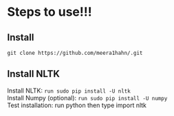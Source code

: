 # Steps to use!!!

## Install
```
git clone https://github.com/meera1hahn/.git
```

## Install NLTK
Install NLTK: ```run sudo pip install -U nltk```   
Install Numpy (optional): ```run sudo pip install -U numpy```   
Test installation: run python then type import nltk   

